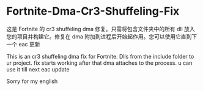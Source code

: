 # Fortnite-Dma-Cr3-Shuffeling-Fix
这是 Fortnite 的 cr3 shuffeling dma 修复。只需将包含文件夹中的所有 dll 放入您的项目并构建它。修复在 dma 附加到进程后开始起作用。您可以使用它直到下一个 eac 更新

This is an cr3 shuffeling dma fix for Fortnite. Dlls from the include folder to ur project. fix starts working after that dma attaches to the process. u can use it till next eac update

Sorry for my english
